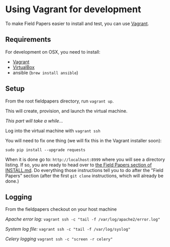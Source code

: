 Using Vagrant for development
===

To make Field Papers easier to install and test, you can use [Vagrant](vagrantup.com).

Requirements
---
For development on OSX, you need to install:

* [Vagrant](vagrantup.com)
* [VirtualBox](https://www.virtualbox.org)
* ansible (`brew install ansible`)

Setup
---
From the root fieldpapers directory, run `vagrant up`.

This will create, provision, and launch the virtual machine.

_This part will take a while..._

Log into the virtual machine with `vagrant ssh`

You will need to fix one thing (we will fix this in the Vagrant installer soon):

```
sudo pip install --upgrade requests 
```

When it is done go to:
`http://localhost:8999` where you will see a directory listing. If so, you are ready to head over to [the Field Papers section of INSTALL.md](https://github.com/stamen/fieldpapers/blob/master/INSTALL.md#field-papers). Do everything those instructions tell you to do after the "Field Papers" section (after the first `git clone` instructions, which will already be done.)


Logging
-------
From the fieldpapers checkout on your host machine

*Apache error log:*
`vagrant ssh -c "tail -f /var/log/apache2/error.log"`

*System log file:*
`vagrant ssh -c "tail -f /var/log/syslog"`

*Celery logging*
`vagrant ssh -c "screen -r celery"`

